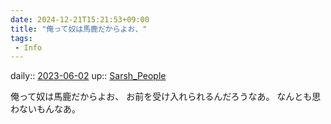 ```yaml
---
date: 2024-12-21T15:21:53+09:00
title: "俺って奴は馬鹿だからよお、"
tags:
 - Info
---
```


daily:: [2023-06-02](/Daily_Note/2023-06-02.md)
up:: [Sarsh_People](../Bar/Novel/Nacaria/Sarsh_People.md)

俺って奴は馬鹿だからよお、
お前を受け入れられるんだろうなあ。
なんとも思わないもんなあ。